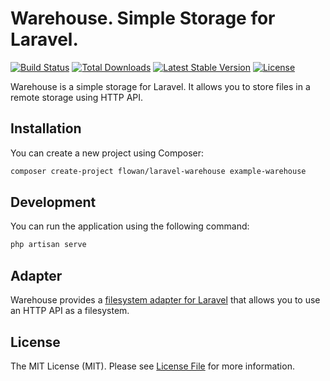 # Warehouse. Simple Storage for Laravel.

<a href="https://github.com/flowan/laravel-warehouse/actions"><img src="https://img.shields.io/github/actions/workflow/status/flowan/laravel-warehouse/phpstan.yml" alt="Build Status"></a>
<a href="https://packagist.org/packages/flowan/laravel-warehouse"><img src="https://img.shields.io/packagist/dt/flowan/laravel-warehouse" alt="Total Downloads"></a>
<a href="https://packagist.org/packages/flowan/laravel-warehouse"><img src="https://img.shields.io/packagist/v/flowan/laravel-warehouse" alt="Latest Stable Version"></a>
<a href="https://packagist.org/packages/flowan/laravel-warehouse"><img src="https://img.shields.io/packagist/l/flowan/laravel-warehouse" alt="License"></a>

Warehouse is a simple storage for Laravel. It allows you to store files in a remote storage using HTTP API.

## Installation

You can create a new project using Composer:

```bash
composer create-project flowan/laravel-warehouse example-warehouse
```

## Development

You can run the application using the following command:

```bash
php artisan serve
```

## Adapter

Warehouse provides a [filesystem adapter for Laravel](https://github.com/flowan/laravel-filesystem-http) that allows you to use an HTTP API as a filesystem.

## License

The MIT License (MIT). Please see [License File](LICENSE.md) for more information.
